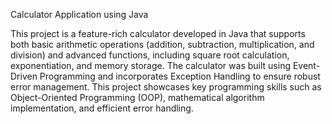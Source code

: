 
Calculator Application using Java 

This project is a feature-rich calculator developed in Java that supports both basic arithmetic operations (addition, subtraction, multiplication, and division) and advanced functions, including square root calculation, exponentiation, and memory storage. The calculator was built using Event-Driven Programming and incorporates Exception Handling to ensure robust error management.
This project showcases key programming skills such as Object-Oriented Programming (OOP), mathematical algorithm implementation, and efficient error handling.  

